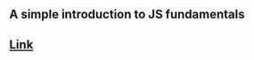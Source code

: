 ##  A simple introduction to JS fundamentals
## [Link](https://arucadev.github.io/DAW/PROG/intro-js/)

